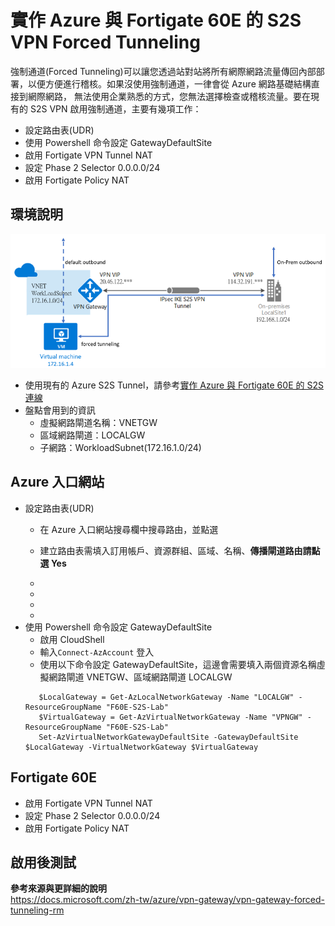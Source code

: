 # 實作 Azure 與 Fortigate 60E 的 S2S VPN Forced Tunneling
強制通道(Forced Tunneling)可以讓您透過站對站將所有網際網路流量傳回內部部署，以便方便進行稽核。如果沒使用強制通道，一律會從 Azure 網路基礎結構直接到網際網路，
無法使用企業熟悉的方式，您無法選擇檢查或稽核流量。要在現有的 S2S VPN 啟用強制通道，主要有幾項工作：<br>
 - 設定路由表(UDR)<br>
 - 使用 Powershell 命令設定 GatewayDefaultSite <br>
 - 啟用 Fortigate VPN Tunnel NAT<br>
 - 設定 Phase 2 Selector 0.0.0.0/24<br>
 - 啟用 Fortigate Policy NAT<br>
 
## 環境說明
 ![GITHUB](https://github.com/BrianHsing/Azure-Virtual-Network-Gateway/blob/master/forced-tunneling/image/lab.PNG "lab")<br>
 - 使用現有的 Azure S2S Tunnel，請參考[實作 Azure 與 Fortigate 60E 的 S2S 連線](https://github.com/BrianHsing/Azure-Virtual-Network-Gateway/tree/master/S2S/Fortigate) <br>
 - 盤點會用到的資訊<br>
	- 虛擬網路閘道名稱：VNETGW<br>
	- 區域網路閘道：LOCALGW<br>
	- 子網路：WorkloadSubnet(172.16.1.0/24)<br>
## Azure 入口網站
 - 設定路由表(UDR)<br>
	- 在 Azure 入口網站搜尋欄中搜尋路由，並點選
	
	- 建立路由表需填入訂用帳戶、資源群組、區域、名稱、**傳播閘道路由請點選 Yes**
	
	-
	-
	-
	-
 - 使用 Powershell 命令設定 GatewayDefaultSite<br>
	- 啟用 CloudShell<br>
    - 輸入`Connect-AzAccount` 登入<br>
	- 使用以下命令設定 GatewayDefaultSite，這邊會需要填入兩個資源名稱虛擬網路閘道 VNETGW、區域網路閘道 LOCALGW<br>
	 ```
		$LocalGateway = Get-AzLocalNetworkGateway -Name "LOCALGW" -ResourceGroupName "F60E-S2S-Lab"
		$VirtualGateway = Get-AzVirtualNetworkGateway -Name "VPNGW" -ResourceGroupName "F60E-S2S-Lab"
		Set-AzVirtualNetworkGatewayDefaultSite -GatewayDefaultSite $LocalGateway -VirtualNetworkGateway $VirtualGateway
	 ```

## Fortigate 60E
 - 啟用 Fortigate VPN Tunnel NAT<br>
 - 設定 Phase 2 Selector 0.0.0.0/24<br>
 - 啟用 Fortigate Policy NAT<br>
 
## 啟用後測試

**參考來源與更詳細的說明**<br>
https://docs.microsoft.com/zh-tw/azure/vpn-gateway/vpn-gateway-forced-tunneling-rm
